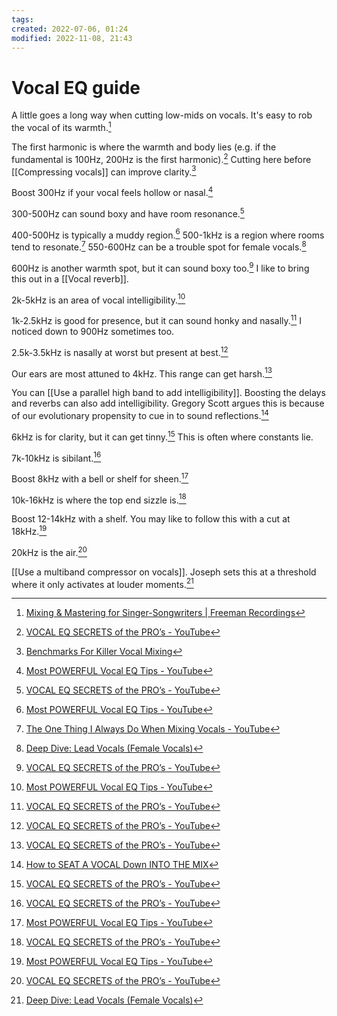 ```yaml
---
tags: 
created: 2022-07-06, 01:24
modified: 2022-11-08, 21:43
---
```


# Vocal EQ guide
A little goes a long way when cutting low-mids on vocals. It's easy to rob the vocal of its warmth.[^1]

The first harmonic is where the warmth and body lies (e.g. if the fundamental is 100Hz, 200Hz is the first harmonic).[^2] Cutting here before [[Compressing vocals]] can improve clarity.[^3]

Boost 300Hz if your vocal feels hollow or nasal.[^4]

300-500Hz can sound boxy and have room resonance.[^2]

400-500Hz is typically a muddy region.[^4] 500-1kHz is a region where rooms tend to resonate.[^5] 550-600Hz can be a trouble spot for female vocals.[^6]

600Hz is another warmth spot, but it can sound boxy too.[^2] I like to bring this out in a [[Vocal reverb]].

2k-5kHz is an area of vocal intelligibility.[^4] 

1k-2.5kHz is good for presence, but it can sound honky and nasally.[^2] I noticed down to 900Hz sometimes too.

2.5k-3.5kHz is nasally at worst but present at best.[^2]

Our ears are most attuned to 4kHz. This range can get harsh.[^2]

You can [[Use a parallel high band to add intelligibility]]. Boosting the delays and reverbs can also add intelligibility. Gregory Scott argues this is because of our evolutionary propensity to cue in to sound reflections.[^7]

6kHz is for clarity, but it can get tinny.[^2] This is often where constants lie.

7k-10kHz is sibilant.[^2]

Boost 8kHz with a bell or shelf for sheen.[^4]

10k-16kHz is where the top end sizzle is.[^2]

Boost 12-14kHz with a shelf. You may like to follow this with a cut at 18kHz.[^4]

20kHz is the air.[^2]

[[Use a multiband compressor on vocals]]. Joseph sets this at a threshold where it only activates at louder moments.[^6]

[^1]: [Mixing & Mastering for Singer-Songwriters | Freeman Recordings](https://www.freemanrecordings.io/products/mixing-fundamentals-eq/categories/2149866024/posts/2156036512)
[^2]: [VOCAL EQ SECRETS of the PRO’s - YouTube](https://www.youtube.com/watch?v=Wq1di2luMcs)
[^3]: [Benchmarks For Killer Vocal Mixing](https://thehouseofkush.com/blogs/museletter/benchmarks-for-killer-vocal-mixing)
[^4]: [Most POWERFUL Vocal EQ Tips - YouTube](https://www.youtube.com/watch?v=_fMs1EwPUmI)
[^5]: [The One Thing I Always Do When Mixing Vocals - YouTube](https://youtu.be/eN6JaUO_nrs)
[^6]: [Deep Dive: Lead Vocals (Female Vocals)](https://www.freemanrecordings.io/products/mixing-fundamentals-eq/categories/2150190361/posts/2157279726)
[^7]: [How to SEAT A VOCAL Down INTO THE MIX](https://www.youtube.com/watch?v=_iUxRE-mdfk)